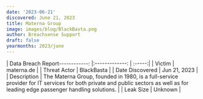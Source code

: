 ```yaml
---
date: '2023-06-21'
discovered: June 21, 2023
title: Materna Group
image: images/blog/BlackBasta.png
author: Breachsense Support
draft: false
yearmonths: 2023/june
---
```


| Data Breach Report------------:     |:-------------:    | :-----:|
| Victim      | materna.de      | 
| Threat Actor      | BlackBasta      | 
| Date Discovered      | Jun 21, 2023      | 
| Description      | The Materna Group, founded in 1980, is a full-service provider for IT services for both private and public sectors as well as for leading edge passenger handling solutions.      | 
| Leak Size      | Unknown      | 


